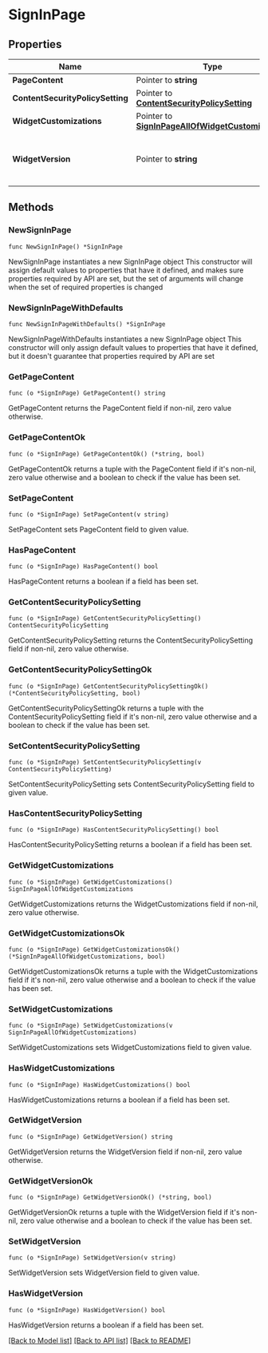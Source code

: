 # SignInPage

## Properties

Name | Type | Description | Notes
------------ | ------------- | ------------- | -------------
**PageContent** | Pointer to **string** |  | [optional] 
**ContentSecurityPolicySetting** | Pointer to [**ContentSecurityPolicySetting**](ContentSecurityPolicySetting.md) |  | [optional] 
**WidgetCustomizations** | Pointer to [**SignInPageAllOfWidgetCustomizations**](SignInPageAllOfWidgetCustomizations.md) |  | [optional] 
**WidgetVersion** | Pointer to **string** | The version specified as a [Semantic Version](https://semver.org/). | [optional] 

## Methods

### NewSignInPage

`func NewSignInPage() *SignInPage`

NewSignInPage instantiates a new SignInPage object
This constructor will assign default values to properties that have it defined,
and makes sure properties required by API are set, but the set of arguments
will change when the set of required properties is changed

### NewSignInPageWithDefaults

`func NewSignInPageWithDefaults() *SignInPage`

NewSignInPageWithDefaults instantiates a new SignInPage object
This constructor will only assign default values to properties that have it defined,
but it doesn't guarantee that properties required by API are set

### GetPageContent

`func (o *SignInPage) GetPageContent() string`

GetPageContent returns the PageContent field if non-nil, zero value otherwise.

### GetPageContentOk

`func (o *SignInPage) GetPageContentOk() (*string, bool)`

GetPageContentOk returns a tuple with the PageContent field if it's non-nil, zero value otherwise
and a boolean to check if the value has been set.

### SetPageContent

`func (o *SignInPage) SetPageContent(v string)`

SetPageContent sets PageContent field to given value.

### HasPageContent

`func (o *SignInPage) HasPageContent() bool`

HasPageContent returns a boolean if a field has been set.

### GetContentSecurityPolicySetting

`func (o *SignInPage) GetContentSecurityPolicySetting() ContentSecurityPolicySetting`

GetContentSecurityPolicySetting returns the ContentSecurityPolicySetting field if non-nil, zero value otherwise.

### GetContentSecurityPolicySettingOk

`func (o *SignInPage) GetContentSecurityPolicySettingOk() (*ContentSecurityPolicySetting, bool)`

GetContentSecurityPolicySettingOk returns a tuple with the ContentSecurityPolicySetting field if it's non-nil, zero value otherwise
and a boolean to check if the value has been set.

### SetContentSecurityPolicySetting

`func (o *SignInPage) SetContentSecurityPolicySetting(v ContentSecurityPolicySetting)`

SetContentSecurityPolicySetting sets ContentSecurityPolicySetting field to given value.

### HasContentSecurityPolicySetting

`func (o *SignInPage) HasContentSecurityPolicySetting() bool`

HasContentSecurityPolicySetting returns a boolean if a field has been set.

### GetWidgetCustomizations

`func (o *SignInPage) GetWidgetCustomizations() SignInPageAllOfWidgetCustomizations`

GetWidgetCustomizations returns the WidgetCustomizations field if non-nil, zero value otherwise.

### GetWidgetCustomizationsOk

`func (o *SignInPage) GetWidgetCustomizationsOk() (*SignInPageAllOfWidgetCustomizations, bool)`

GetWidgetCustomizationsOk returns a tuple with the WidgetCustomizations field if it's non-nil, zero value otherwise
and a boolean to check if the value has been set.

### SetWidgetCustomizations

`func (o *SignInPage) SetWidgetCustomizations(v SignInPageAllOfWidgetCustomizations)`

SetWidgetCustomizations sets WidgetCustomizations field to given value.

### HasWidgetCustomizations

`func (o *SignInPage) HasWidgetCustomizations() bool`

HasWidgetCustomizations returns a boolean if a field has been set.

### GetWidgetVersion

`func (o *SignInPage) GetWidgetVersion() string`

GetWidgetVersion returns the WidgetVersion field if non-nil, zero value otherwise.

### GetWidgetVersionOk

`func (o *SignInPage) GetWidgetVersionOk() (*string, bool)`

GetWidgetVersionOk returns a tuple with the WidgetVersion field if it's non-nil, zero value otherwise
and a boolean to check if the value has been set.

### SetWidgetVersion

`func (o *SignInPage) SetWidgetVersion(v string)`

SetWidgetVersion sets WidgetVersion field to given value.

### HasWidgetVersion

`func (o *SignInPage) HasWidgetVersion() bool`

HasWidgetVersion returns a boolean if a field has been set.


[[Back to Model list]](../README.md#documentation-for-models) [[Back to API list]](../README.md#documentation-for-api-endpoints) [[Back to README]](../README.md)


